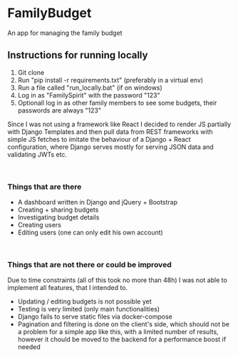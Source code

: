 # FamilyBudget

An app for managing the family budget


<h2>Instructions for running locally</h2>
<ol style="bullet-style: none;">
  <li>Git clone</li>
  <li>Run "pip install -r requirements.txt" (preferably in a virtual env)</li>
  <li>Run a file called "run_locally.bat" (if on windows)</li>
  <li>Log in as "FamilySpirit" with the password "123"</li>
  <li>Optionall log in as other family members to see some budgets, their passwords are always "123"</li>
</ol>
<p>Since I was not using a framework like React I decided to render JS partially with Django Templates and then pull data from REST frameworks with simple JS fetches
to imitate the behaviour of a Django + React configuration, where Django serves mostly for serving JSON data and validating JWTs etc.</p>
<br>
<h3>Things that are there</h3>

<ul>
  <li>A dashboard written in Django and jQuery + Bootstrap</li>
  <li>Creating + sharing budgets</li>
  <li>Investigating budget details</li>
  <li>Creating users</li>
  <li>Editing users (one can only edit his own account)</li>
</ul>
<br>
<h3>Things that are not there or could be improved</h3>
<p>Due to time constraints (all of this took no more than 48h) I was not able to implement all features, that I intended to.</p>
<ul>
  <li>Updating / editing budgets is not possible yet</li>
  <li>Testing is very limited (only main functionalities)</li>
  <li>Django fails to serve static files via docker-compose</li>
  <li>Pagination and filtering is done on the client's side, which should not be a problem for a simple app like this, with a limited number of results, however it chould be moved to the backend for a performance boost if needed</li>
</ul>
